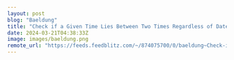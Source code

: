 ```yaml
---
layout: post
blog: "Baeldung"
title: "Check if a Given Time Lies Between Two Times Regardless of Date"
date: 2024-03-21T04:38:33Z
image: images/baeldung.png
remote_url: "https://feeds.feedblitz.com/~/874075700/0/baeldung~Check-if-a-Given-Time-Lies-Between-Two-Times-Regardless-of-Date"
---
```


